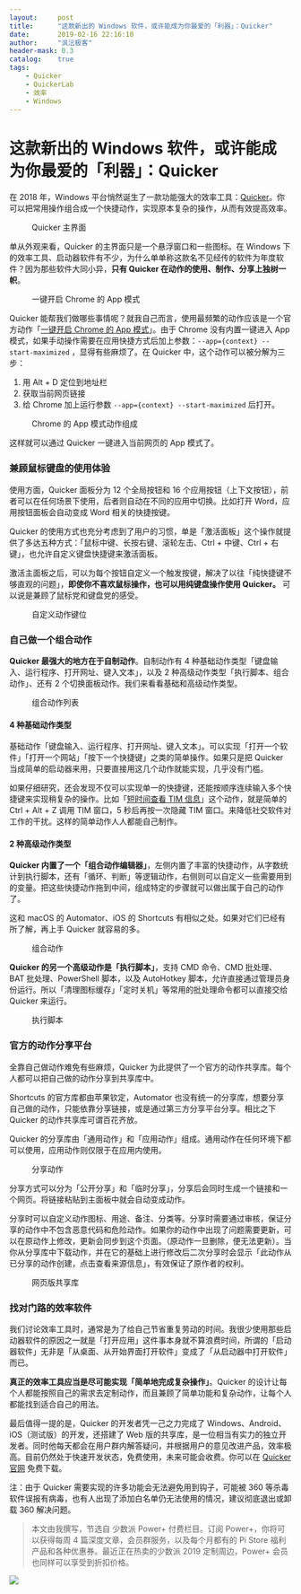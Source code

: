 ```yaml
---
layout:     post
title:      "这款新出的 Windows 软件，或许能成为你最爱的「利器」：Quicker"
date:       2019-02-16 22:16:10
author:     "沨沄极客"
header-mask: 0.3
catalog:    true
tags: 
    - Quicker
    - QuickerLab
    - 效率
    - Windows
---
```


# 这款新出的 Windows 软件，或许能成为你最爱的「利器」：Quicker

在 2018 年，Windows 平台悄然诞生了一款功能强大的效率工具：[Quicker](https://getquicker.net)。你可以把常用操作组合成一个快捷动作，实现原本复杂的操作，从而有效提高效率。

<figure tabindex="0" draggable="false" class="ss-img-wrapper" contenteditable="false"><img src="https://cdn.sspai.com/2019/02/12/5df865edfd803a33b3310de238c74481.png" alt="">
<figcaption class="ss-image-caption">Quicker 主界面</figcaption></figure>

单从外观来看，Quicker 的主界面只是一个悬浮窗口和一些图标。在 Windows 下的效率工具、启动器软件有不少，为什么单单称这款名不见经传的软件为年度软件？因为那些软件大同小异，**只有 Quicker 在动作的使用、制作、分享上独树一帜**。

<figure tabindex="0" draggable="false" class="ss-img-wrapper" contenteditable="false"><img src="https://cdn.sspai.com/2019/02/12/18ed4207bb11ca81f5514e7990925ef9.gif" alt="">
<figcaption class="ss-image-caption">一键开启 Chrome 的 App 模式</figcaption></figure>

Quicker 能帮我们做哪些事情呢？就我自己而言，使用最频繁的动作应该是一个官方动作「[一键开启 Chrome 的 App 模式](https://getquicker.net/sharedaction?code=951f82b9-5ea8-4fb2-803a-08d63c1b2c18)」。由于 Chrome 没有内置一键进入 App 模式，如果手动操作需要在应用快捷方式后加上参数：`--app={context} --start-maximized` ，显得有些麻烦了。在 Quicker 中，这个动作可以被分解为三步：

1. 用 Alt + D 定位到地址栏
2. 获取当前网页链接
3. 给 Chrome 加上运行参数 `--app={context} --start-maximized` 后打开。

<figure tabindex="0" draggable="false" class="ss-img-wrapper" contenteditable="false"><img src="https://cdn.sspai.com/2019/02/12/e1289dea38734f48eeb6008f45d70388.png" alt="">
<figcaption class="ss-image-caption">Chrome 的 App 模式动作组成</figcaption></figure>

这样就可以通过 Quicker 一键进入当前网页的 App 模式了。

### 兼顾鼠标键盘的使用体验

使用方面，Quicker 面板分为 12 个全局按钮和 16 个应用按钮（上下文按钮），前者可以在任何场景下使用，后者则自动在不同的应用中切换。比如打开 Word，应用按钮面板会自动变成 Word 相关的快捷按键。

Quicker 的使用方式也充分考虑到了用户的习惯，单是「激活面板」这个操作就提供了多达五种方式：「鼠标中键、长按右键、滚轮左击、Ctrl + 中键、Ctrl + 右键」，也允许自定义键盘快捷键来激活面板。

激活主面板之后，可以为每个按钮自定义一个触发按键，解决了以往「纯快捷键不够直观的问题」，**即使你不喜欢鼠标操作，也可以用纯键盘操作使用 Quicker。** 可以说是兼顾了鼠标党和键盘党的感受。

<figure tabindex="0" draggable="false" class="ss-img-wrapper" contenteditable="false"><img src="https://cdn.sspai.com/2019/02/12/827cabe9043e122a015d505845ea38e2.png" alt="">
<figcaption class="ss-image-caption">自定义动作键位</figcaption></figure>

### 自己做一个组合动作

**Quicker 最强大的地方在于自制动作**。自制动作有 4 种基础动作类型「键盘输入、运行程序、打开网址、键入文本」，以及 2 种高级动作类型「执行脚本、组合动作」、还有 2 个切换面板动作。我们来看看基础和高级动作类型。

<figure tabindex="0" draggable="false" class="ss-img-wrapper" contenteditable="false"><img src="https://cdn.sspai.com/2019/02/12/8e28806e150fd0abb8ec2d9b7ac5d044.png" alt="">
<figcaption class="ss-image-caption">组合动作列表</figcaption></figure>

#### 4 种基础动作类型

基础动作「键盘输入、运行程序、打开网址、键入文本」。可以实现「打开一个软件」「打开一个网站」「按下一个快捷键」之类的简单操作。如果只是把 Quicker 当成简单的启动器来用，只要直接用这几个动作就能实现，几乎没有门槛。

如果仔细研究，还会发现不仅可以实现单一的快捷键，还能按顺序连续输入多个快捷键来实现稍复杂的操作。比如「[短时间查看 TIM 信息](https://getquicker.net/sharedaction?code=7169a8c3-f38b-4d6a-44e4-08d690b5076c)」这个动作，就是简单的 Ctrl + Alt + Z 调用 TIM 窗口，5 秒后再按一次隐藏 TIM 窗口。来降低社交软件对工作的干扰。这样的简单动作人人都能自己制作。

#### 2 种高级动作类型

**Quicker 内置了一个「组合动作编辑器」**，左侧内置了丰富的快捷动作，从字数统计到执行脚本，还有「循环、判断」等逻辑动作，右侧则可以自定义一些需要用到的变量。把这些快捷动作拖到中间，组成特定的步骤就可以做出属于自己的动作了。

这和 macOS 的 Automator、iOS 的 Shortcuts 有相似之处。如果对它们已经有所了解，再上手 Quicker 就容易的多。

<figure tabindex="0" draggable="false" class="ss-img-wrapper" contenteditable="false"><img src="https://cdn.sspai.com/2019/02/12/3be5b9151465054c774229fcbf8a0e7b.png" alt="">
<figcaption class="ss-image-caption">组合动作</figcaption></figure>

**Quicker 的另一个高级动作是「执行脚本」**，支持 CMD 命令、CMD 批处理、BAT 批处理、PowerShell 脚本，以及 AutoHotkey 脚本，允许直接通过管理员身份运行。所以「清理图标缓存」「定时关机」等常用的批处理命令都可以直接交给 Quicker 来运行。

<figure tabindex="0" draggable="false" class="ss-img-wrapper" contenteditable="false"><img src="https://cdn.sspai.com/2019/02/12/17cbd70dec1d0626104de2e729aa8f44.png" alt="">
<figcaption class="ss-image-caption">执行脚本</figcaption></figure>


### 官方的动作分享平台

全靠自己做动作难免有些麻烦，Quicker 为此提供了一个官方的动作共享库。每个人都可以把自己做的动作分享到共享库中。

Shortcuts 的官方库都由苹果钦定，Automator 也没有统一的分享库，想要分享自己做的动作，只能依靠分享链接，或是通过第三方分享平台分享。相比之下 Quicker 的动作共享库可谓百花齐放。

Quicker 的分享库由「通用动作」和「应用动作」组成。通用动作在任何环境下都可以使用，应用动作则仅限于在应用内使用。

<figure tabindex="0" draggable="false" class="ss-img-wrapper" contenteditable="false"><img src="https://cdn.sspai.com/2019/02/12/2ca73e3265ef683750af5dd7dcc8b3f2.png" alt="">
<figcaption class="ss-image-caption">分享动作</figcaption></figure>

分享方式可以分为「公开分享」和「临时分享」，分享后会同时生成一个链接和一个网页。将链接粘贴到主面板中就会自动变成动作。

分享时可以自定义动作图标、用途、备注、分类等。分享时需要通过审核，保证分享的动作中不包含恶意代码和危险动作。如果你的动作中出现了问题需要更新，可以在原动作上修改，更新会同步到这个页面。（原动作一旦删除，便无法更新）。当你从分享库中下载动作，并在它的基础上进行修改后二次分享时会显示「此动作从已分享的动作创建，点击查看来源信息」，有效保证了原作者的权利。

<figure tabindex="0" draggable="false" class="ss-img-wrapper" contenteditable="false"><img src="https://cdn.sspai.com/2019/02/12/51d28ffa28e7d803bbdb620a82aea3cd.png" alt="">
<figcaption class="ss-image-caption">网页版共享库</figcaption></figure>


### 找对门路的效率软件

我们讨论效率工具时，通常是为了给自己节省重复劳动的时间。我很少使用那些启动器软件的原因之一就是「打开应用」这件事本身就不算浪费时间，所谓的「启动器软件」无非是「从桌面、从开始界面打开软件」变成了「从启动器中打开软件」而已。

**真正的效率工具应当是尽可能实现「简单地完成复杂操作」**。Quicker 的设计让每个人都能按照自己的需求去定制动作，而且兼顾了简单功能和复杂动作，让每个人都能找到适合自己的用法。

最后值得一提的是，Quicker 的开发者凭一己之力完成了 Windows、Android、iOS（测试版）的开发，还搭建了 Web 版的共享库，是一位相当有实力的独立开发者。同时他每天都会在用户群内解答疑问，并根据用户的意见改进产品，效率极高。目前仍然处于快速开发状态，免费使用，未来可能会收费。你可以在 [Quicker 官网](https://getquicker.net) 免费下载。

注：由于 Quicker 需要实现的许多功能会无法避免用到钩子，可能被 360 等杀毒软件误报有病毒，也有人出现了添加白名单仍无法使用的情况，建议彻底退出或卸载 360 解决问题。

> 本文由我撰写，节选自 少数派 Power+ 付费栏目。订阅 Power+，你将可以获得每周 4 篇深度文章，会员群服务，以及每个月都有的 Pi Store 福利产品和各种优惠券。最近正在热卖的少数派 2019 定制周边，Power+ 会员也同样可以享受到折扣价格。

![](https://i.loli.net/2019/02/18/5c6a7886ea001.png)